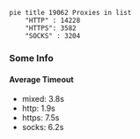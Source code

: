 
```mermaid
pie title 19062 Proxies in list
    "HTTP" : 14228
    "HTTPS": 3582
    "SOCKS" : 3204
```

### Some Info
#### Average Timeout

- mixed: 3.8s
- http: 1.9s
- https: 7.5s
- socks: 6.2s